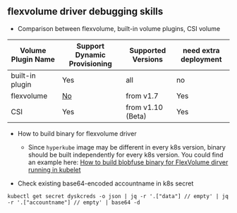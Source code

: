 ## flexvolume driver debugging skills
 - Comparison between flexvolume, built-in volume plugins, CSI volume

| Volume Plugin Name | Support Dynamic Provisioning | Supported Versions | need extra deployment |
| ---- | ---- | ---- | ---- |
| built-in plugin | Yes | all | no |
| flexvolume | [No](https://github.com/kubernetes/kubernetes/pull/33538) | from v1.7 | Yes  |
| CSI | Yes | from v1.10 (Beta) | Yes |

 - How to build binary for flexvolume driver
   - Since `hyperkube` image may be different in every k8s version, binary should be built independently for every k8s version. You could find an example here: [How to build blobfuse binary for FlexVolume dirver running in kubelet](https://github.com/andyzhangx/kubernetes-drivers/tree/master/flexvolume/blobfuse/binary)

 - Check existing base64-encoded accountname in k8s secret
 
 ```
 kubectl get secret dyskcreds -o json | jq -r '.["data"] // empty' | jq -r '.["accountname"] // empty' | base64 -d
 ```
